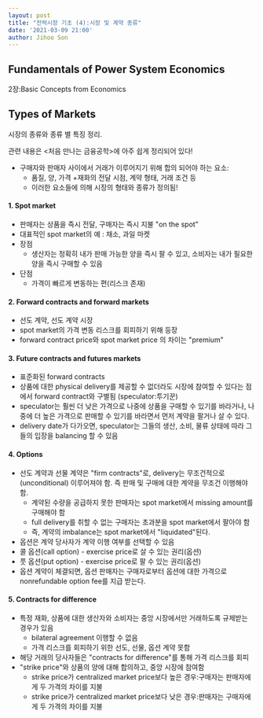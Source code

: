 ```yaml
---
layout: post
title: "전력시장 기초 (4):시장 및 계약 종류"
date: '2021-03-09 21:00'
author: Jihoo Son
---
```


## Fundamentals of Power System Economics



2장:Basic Concepts from Economics



## Types of Markets

시장의 종류와 종류 별 특징 정리. 

관련 내용은 <처음 만나는 금융공학>에 아주 쉽게 정리되어 있다!



* 구매자와 판매자 사이에서 거래가 이루어지기 위해 합의 되어야 하는 요소:
  * 품질, 양, 가격 +재화의 전달 시점, 계약 형태, 거래 조건 등
  * 이러한 요소들에 의해 시장의 형태와 종류가 정의됨!

#### 

#### 1. Spot market

* 판매자는 상품을 즉시 전달, 구매자는 즉시 지불 "on the spot"
* 대표적인 spot market의 예 : 채소, 과일 마켓
* 장점
  * 생산자는 정확히 내가 판매 가능한 양을 즉시 팔 수 있고, 소비자는 내가 필요한 양을 즉시 구매할 수 있음
* 단점
  * 가격이 빠르게 변동하는 편(리스크 존재)
    

#### 2. Forward contracts and forward markets

* 선도 계약, 선도 계약 시장
* spot market의 가격 변동 리스크를 회피하기 위해 등장
* forward contract price와 spot market price 의 차이는 "premium"



#### 3. Future contracts and futures markets

* 표준화된 forward contracts
* 상품에 대한 physical delivery를 제공할 수 없더라도 시장에 참여할 수 있다는 점에서 forward contract와 구별됨 (speculator:투기꾼)
* speculator는 훨씬 더 낮은 가격으로 나중에 상품을 구매할 수 있기를 바라거나, 나중에 더 높은 가격으로 판매할 수 있기를 바라면서 먼저 계약을 팔거나 살 수 있다.
* delivery date가 다가오면, speculator는 그들의 생산, 소비, 물류 상태에 따라 그들의 입장을 balancing 할 수 있음

#### 4. Options

* 선도 계약과 선물 계약은 "firm contracts"로, delivery는 무조건적으로(unconditional) 이루어져야 함. 즉 판매 및 구매에 대한 계약을 무조건 이행해야 함.
  * 계약된 수량을 공급하지 못한 판매자는 spot market에서 missing amount를 구매해야 함
  * full delivery를 취할 수 없는 구매자는 초과분을 spot market에서 팔아야 함
  * 즉, 계약의 imbalance는 spot market에서 "liquidated"된다.
* 옵션은 계약 당사자가 계약 이행 여부를 선택할 수 있음
* 콜 옵션(call option) - exercise price로 살 수 있는 권리(옵션)
* 풋 옵션(put option) - exercise price로 팔 수 있는 권리(옵션)
* 옵션 계약이 체결되면, 옵션 판매자는 구매자로부터 옵션에 대한 가격으로 nonrefundable option fee를 지급 받는다.

#### 5. Contracts for difference

* 특정 재화, 상품에 대한 생산자와 소비자는 중앙 시장에서만 거래하도록 규제받는 경우가 있음
  * bilateral agreement 이행할 수 없음
  * 가격 리스크를 회피하기 위한 선도, 선물, 옵션 계약 못함
* 해당 거래의 당사자들은 "contracts for difference"를 통해 가격 리스크를 회피
* "strike price"와 상품의 양에 대해 합의하고, 중앙 시장에 참여함
  * strike price가 centralized market price보다 높은 경우:구매자는 판매자에게 두 가격의 차이를 지불 
  * strike price가 centralized market price보다 낮은 경우:판매자는 구매자에게 두 가격의 차이를 지불